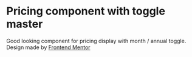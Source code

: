 # Pricing component with toggle master

Good looking component for pricing display with month / annual toggle.\
Design made by [Frontend Mentor](https://www.frontendmentor.io/)

